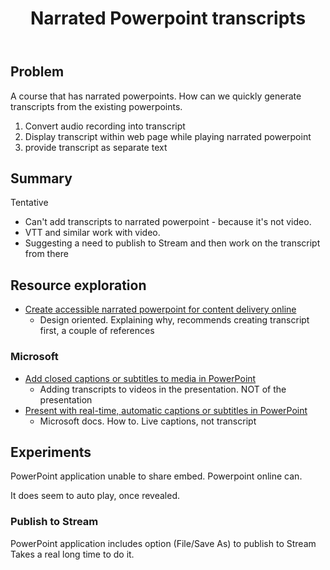 ﻿---
title: Narrated Powerpoint transcripts
---
## Problem

A course that has narrated powerpoints. How can we quickly generate transcripts from the existing powerpoints.

1. Convert audio recording into transcript
2. Display transcript within web page while playing narrated powerpoint
3. provide transcript as separate text

## Summary

Tentative
- Can't add transcripts to narrated powerpoint - because it's not video.
- VTT and similar work with video.
- Suggesting a need to publish to Stream and then work on the transcript from there

## Resource exploration

- [Create accessible narrated powerpoint for content delivery online](https://topr.online.ucf.edu/create-accessible-narrated-powerpoint-for-content-delivery-online/)
  - Design oriented. Explaining why, recommends creating transcript first, a couple of references

### Microsoft

- [Add closed captions or subtitles to media in PowerPoint](https://support.microsoft.com/en-us/office/add-closed-captions-or-subtitles-to-media-in-powerpoint-df091537-fb22-4507-898f-2358ddc0df18)
  - Adding transcripts to videos in the presentation. NOT of the presentation
- [Present with real-time, automatic captions or subtitles in PowerPoint](https://support.microsoft.com/en-us/office/present-with-real-time-automatic-captions-or-subtitles-in-powerpoint-68d20e49-aec3-456a-939d-34a79e8ddd5f?ui=en-us&rs=en-us&ad=us)
  - Microsoft docs. How to. Live captions, not transcript


## Experiments

PowerPoint application unable to share embed.  Powerpoint online can.

It does seem to auto play, once revealed.

### Publish to Stream

PowerPoint application includes option (File/Save As) to publish to Stream
Takes a real long time to do it.